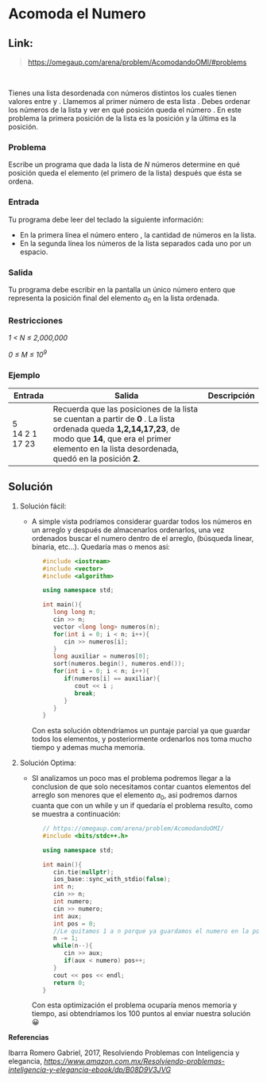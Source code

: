 # Acomoda el Numero
## Link: 
> https://omegaup.com/arena/problem/AcomodandoOMI/#problems
<br>

Tienes una lista desordenada con  números distintos los cuales tienen valores entre  y . Llamemos al primer número de esta lista . Debes ordenar los números de la lista y ver en qué posición queda el número . En este problema la primera posición de la lista es la posición  y la última es la posición.

### **Problema**

Escribe un programa que dada la lista de _N_ números determine en qué posición queda el elemento  (el primero de la lista) después que ésta se ordena.

### **Entrada**

Tu programa debe leer del teclado la siguiente información:

   * En la primera línea el número entero , la cantidad de números en la  lista.
   * En la segunda línea los  números de la lista separados cada uno por un espacio.

### **Salida**

Tu programa debe escribir en la pantalla un único número entero que representa la posición final del elemento $a_0$  en la lista ordenada.

### **Restricciones**

_1 < N $\leq$ 2,000,000_
<br>

*0 $\leq$ M $\leq$ $10^9$*

### **Ejemplo**

| Entrada | Salida | Descripción |
| --- | --- | --- |
| 5 <br> 14 2 1 17 23  | Recuerda que las posiciones de la lista se cuentan a partir de **0** . La lista ordenada queda **1,2,14,17,23**, de modo que **14**, que era el primer elemento en la lista desordenada, quedó en la posición **2**. |

## **Solución**

1. Solución fácil:
   * A simple vista podríamos considerar guardar todos los números en un arreglo y después de almacenarlos ordenarlos, una vez ordenados buscar el numero dentro de el arreglo, (búsqueda linear, binaria, etc...). Quedaría mas o menos asi:
      ```cpp
         #include <iostream>
         #include <vector>
         #include <algorithm>

         using namespace std;

         int main(){
            long long n; 
            cin >> n;
            vector <long long> numeros(n);
            for(int i = 0; i < n; i++){
               cin >> numeros[i];
            }
            long auxiliar = numeros[0];
            sort(numeros.begin(), numeros.end());
            for(int i = 0; i < n; i++){
               if(numeros[i] == auxiliar){
                  cout << i ;
                  break;
               }
            }
         }
      ```
      Con esta solución obtendríamos un puntaje parcial ya que guardar todos los elementos, y posteriormente ordenarlos nos toma mucho tiempo y ademas mucha memoria.
   
2. Solución Optima:
   * SI analizamos un poco mas el problema podremos llegar a la conclusion de que solo necesitamos contar cuantos elementos del arreglo son menores que el elemento $a_0$, asi podremos darnos cuanta que con un while y un if quedaría el problema resulto, como se muestra a continuación: 
      ```cpp
         // https://omegaup.com/arena/problem/AcomodandoOMI/
         #include <bits/stdc++.h>

         using namespace std;

         int main(){
            cin.tie(nullptr);
            ios_base::sync_with_stdio(false);
            int n;
            cin >> n;
            int numero;
            cin >> numero;
            int aux;
            int pos = 0;
            //Le quitamos 1 a n porque ya guardamos el numero en la posicion 0
            n -= 1;
            while(n--){
               cin >> aux;
               if(aux < numero) pos++;
            }
            cout << pos << endl;
            return 0;
         }
      ```
      Con esta optimización el problema ocuparía menos memoria y tiempo, asi obtendríamos los 100 puntos al enviar nuestra solución 😀

**Referencias**

Ibarra Romero Gabriel, 2017, Resolviendo Problemas con Inteligencia y elegancia, _https://www.amazon.com.mx/Resolviendo-problemas-inteligencia-y-elegancia-ebook/dp/B08D9V3JVG_